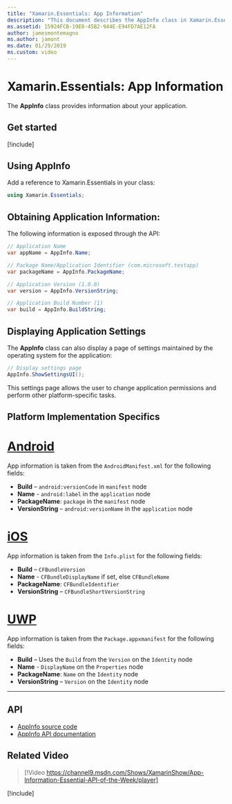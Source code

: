 ```yaml
---
title: "Xamarin.Essentials: App Information"
description: "This document describes the AppInfo class in Xamarin.Essentials, which provides information about your application. For example, it exposes the app name and version."
ms.assetid: 15924FCB-19E0-45B2-944E-E94FD7AE12FA
author: jamesmontemagno
ms.author: jamont
ms.date: 01/29/2019
ms.custom: video
---
```


# Xamarin.Essentials: App Information

The **AppInfo** class provides information about your application.

## Get started

[!include[](~/essentials/includes/get-started.md)]

## Using AppInfo

Add a reference to Xamarin.Essentials in your class:

```csharp
using Xamarin.Essentials;
```

## Obtaining Application Information:

The following information is exposed through the API:

```csharp
// Application Name
var appName = AppInfo.Name;

// Package Name/Application Identifier (com.microsoft.testapp)
var packageName = AppInfo.PackageName;

// Application Version (1.0.0)
var version = AppInfo.VersionString;

// Application Build Number (1)
var build = AppInfo.BuildString;
```

## Displaying Application Settings

The **AppInfo** class can also display a page of settings maintained by the operating system for the application:

```csharp
// Display settings page
AppInfo.ShowSettingsUI();
```

This settings page allows the user to change application permissions and perform other platform-specific tasks.

## Platform Implementation Specifics

# [Android](#tab/android)

App information is taken from the `AndroidManifest.xml` for the following fields:

- **Build** – `android:versionCode` in `manifest` node
- **Name** - `android:label` in the `application` node
- **PackageName**: `package` in the `manifest` node
- **VersionString** – `android:versionName` in the `application` node

# [iOS](#tab/ios)

App information is taken from the `Info.plist` for the following fields:

- **Build** – `CFBundleVersion`
- **Name** - `CFBundleDisplayName` if set, else `CFBundleName`
- **PackageName**: `CFBundleIdentifier`
- **VersionString** – `CFBundleShortVersionString`

# [UWP](#tab/uwp)

App information is taken from the `Package.appxmanifest` for the following fields:

- **Build** – Uses the `Build` from the `Version` on the `Identity` node
- **Name** - `DisplayName` on the `Properties` node
- **PackageName**: `Name` on the `Identity` node
- **VersionString** – `Version` on the `Identity` node

--------------

## API

- [AppInfo source code](https://github.com/xamarin/Essentials/tree/master/Xamarin.Essentials/AppInfo)
- [AppInfo API documentation](xref:Xamarin.Essentials.AppInfo)

## Related Video

> [!Video https://channel9.msdn.com/Shows/XamarinShow/App-Information-Essential-API-of-the-Week/player]

[!include[](~/essentials/includes/xamarin-show-essentials.md)]
